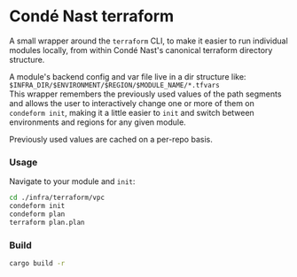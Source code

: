 # Condé Nast terraform

A small wrapper around the `terraform` CLI, to make it easier to run individual modules locally, from within Condé Nast's canonical terraform directory structure.

A module's backend config and var file live in a dir structure like: `$INFRA_DIR/$ENVIRONMENT/$REGION/$MODULE_NAME/*.tfvars`<br>
This wrapper remembers the previously used values of the path segments and allows the user to interactively change one or more of them on `condeform init`, making it a little easier to `init` and switch between environments and regions for any given module.

Previously used values are cached on a per-repo basis.


### Usage

Navigate to your module and `init`:
```sh
cd ./infra/terraform/vpc
condeform init
condeform plan
terraform plan.plan
```

### Build

```sh
cargo build -r
```
